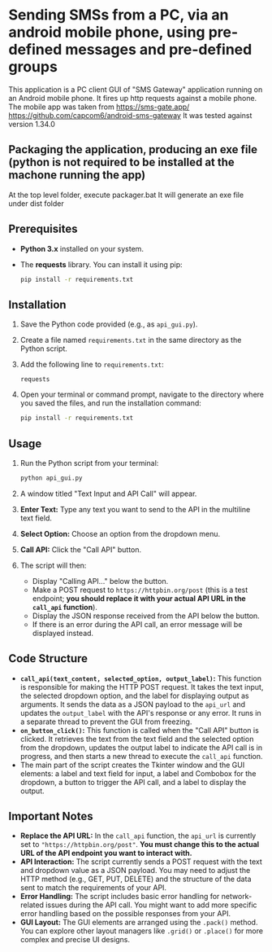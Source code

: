 # Sending SMSs from a PC, via an android mobile phone, using pre-defined messages and pre-defined groups

This application is a PC client GUI of "SMS Gateway" application running on an Android mobile phone.
It fires up http requests against a mobile phone.
The mobile app was taken from
https://sms-gate.app/
https://github.com/capcom6/android-sms-gateway
It was tested against version 1.34.0

## Packaging the application, producing an exe file (python is not required to be installed at the machone running the app)

At the top level folder, execute packager.bat
It will generate an exe file under dist folder


## Prerequisites

* **Python 3.x** installed on your system.
* The **requests** library. You can install it using pip:

    ```bash
    pip install -r requirements.txt
    ```

## Installation

1.  Save the Python code provided (e.g., as `api_gui.py`).
2.  Create a file named `requirements.txt` in the same directory as the Python script.
3.  Add the following line to `requirements.txt`:

    ```
    requests
    ```
4.  Open your terminal or command prompt, navigate to the directory where you saved the files, and run the installation command:

    ```bash
    pip install -r requirements.txt
    ```

## Usage

1.  Run the Python script from your terminal:

    ```bash
    python api_gui.py
    ```

2.  A window titled "Text Input and API Call" will appear.

3.  **Enter Text:** Type any text you want to send to the API in the multiline text field.

4.  **Select Option:** Choose an option from the dropdown menu.

5.  **Call API:** Click the "Call API" button.

6.  The script will then:
    * Display "Calling API..." below the button.
    * Make a POST request to `https://httpbin.org/post` (this is a test endpoint; **you should replace it with your actual API URL in the `call_api` function**).
    * Display the JSON response received from the API below the button.
    * If there is an error during the API call, an error message will be displayed instead.

## Code Structure

* **`call_api(text_content, selected_option, output_label)`:** This function is responsible for making the HTTP POST request. It takes the text input, the selected dropdown option, and the label for displaying output as arguments. It sends the data as a JSON payload to the `api_url` and updates the `output_label` with the API's response or any error. It runs in a separate thread to prevent the GUI from freezing.
* **`on_button_click()`:** This function is called when the "Call API" button is clicked. It retrieves the text from the text field and the selected option from the dropdown, updates the output label to indicate the API call is in progress, and then starts a new thread to execute the `call_api` function.
* The main part of the script creates the Tkinter window and the GUI elements: a label and text field for input, a label and Combobox for the dropdown, a button to trigger the API call, and a label to display the output.

## Important Notes

* **Replace the API URL:** In the `call_api` function, the `api_url` is currently set to `"https://httpbin.org/post"`. **You must change this to the actual URL of the API endpoint you want to interact with.**
* **API Interaction:** The script currently sends a POST request with the text and dropdown value as a JSON payload. You may need to adjust the HTTP method (e.g., GET, PUT, DELETE) and the structure of the data sent to match the requirements of your API.
* **Error Handling:** The script includes basic error handling for network-related issues during the API call. You might want to add more specific error handling based on the possible responses from your API.
* **GUI Layout:** The GUI elements are arranged using the `.pack()` method. You can explore other layout managers like `.grid()` or `.place()` for more complex and precise UI designs.
